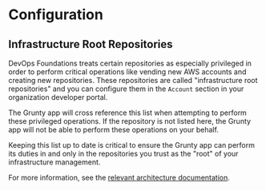 # Configuration

## Infrastructure Root Repositories

DevOps Foundations treats certain repositories as especially privileged in order to perform critical operations like vending new AWS accounts and creating new repositories. These repositories are called "infrastructure root repositories" and you can configure them in the `Account` section in your organization developer portal.

<!-- TODO: Add screenshot -->

The Grunty app will cross reference this list when attempting to perform these privileged operations. If the repository is not listed here, the Grunty app will not be able to perform these operations on your behalf.

Keeping this list up to date is critical to ensure the Grunty app can perform its duties in and only in the repositories you trust as the "root" of your infrastructure management.

For more information, see the [relevant architecture documentation](). <!-- TODO: Add link to infrastructure-live-root architecture docs. -->



<!-- ##DOCS-SOURCER-START
{
  "sourcePlugin": "local-copier",
  "hash": "74f58cb78568482714286c19bed9d4c0"
}
##DOCS-SOURCER-END -->
